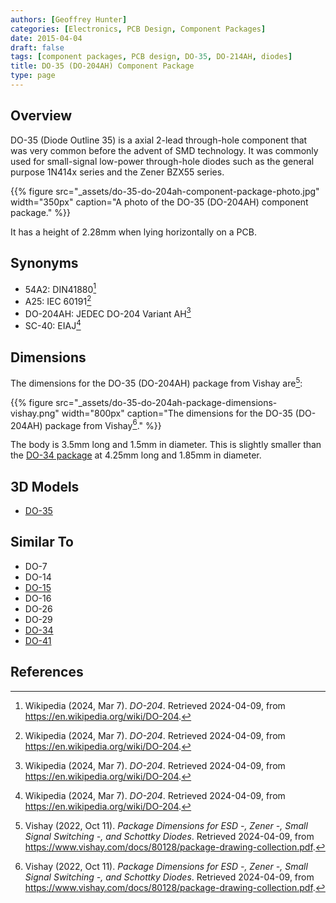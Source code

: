 ```yaml
---
authors: [Geoffrey Hunter]
categories: [Electronics, PCB Design, Component Packages]
date: 2015-04-04
draft: false
tags: [component packages, PCB design, DO-35, DO-214AH, diodes]
title: DO-35 (DO-204AH) Component Package
type: page
---
```


## Overview

DO-35 (Diode Outline 35) is a axial 2-lead through-hole component that was very common before the advent of SMD technology. It was commonly used for small-signal low-power through-hole diodes such as the general purpose 1N414x series and the Zener BZX55 series.

{{% figure src="_assets/do-35-do-204ah-component-package-photo.jpg" width="350px" caption="A photo of the DO-35 (DO-204AH) component package." %}}

It has a height of 2.28mm when lying horizontally on a PCB.

## Synonyms

* 54A2: DIN41880[^wikipedia-do-204]
* A25: IEC 60191[^wikipedia-do-204]
* DO-204AH: JEDEC DO-204 Variant AH[^wikipedia-do-204]
* SC-40: EIAJ[^wikipedia-do-204]

## Dimensions

The dimensions for the DO-35 (DO-204AH) package from Vishay are[^vishay-package-information]:

{{% figure src="_assets/do-35-do-204ah-package-dimensions-vishay.png" width="800px" caption="The dimensions for the DO-35 (DO-204AH) package from Vishay[^vishay-package-information]." %}}

The body is 3.5mm long and 1.5mm in diameter. This is slightly smaller than the [DO-34 package](/pcb-design/component-packages/do-34-component-package/) at 4.25mm long and 1.85mm in diameter.

## 3D Models

* <a href="http://www.3dcontentcentral.com/download-model.aspx?catalogid=171&amp;id=11032">DO-35</a>

## Similar To

* DO-7
* DO-14
* [DO-15](/pcb-design/component-packages/do-15-component-package/)
* DO-16
* DO-26
* DO-29
* [DO-34](/pcb-design/component-packages/do-34-component-package/)
* [DO-41](/pcb-design/component-packages/do-41-component-package/)

## References

[^wikipedia-do-204]: Wikipedia (2024, Mar 7). _DO-204_. Retrieved 2024-04-09, from https://en.wikipedia.org/wiki/DO-204.
[^vishay-package-information]: Vishay (2022, Oct 11). _Package Dimensions for ESD -, Zener -, Small Signal Switching -, and Schottky Diodes_. Retrieved 2024-04-09, from https://www.vishay.com/docs/80128/package-drawing-collection.pdf.
